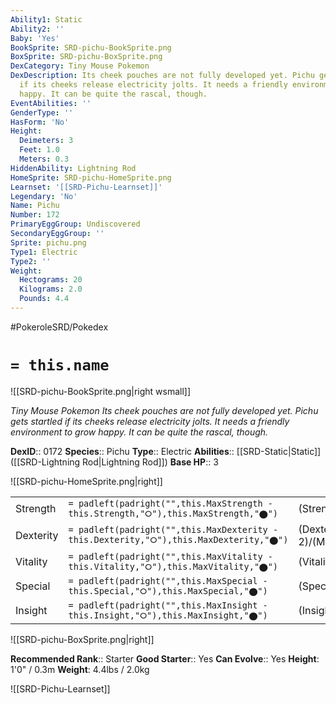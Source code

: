 ```yaml
---
Ability1: Static
Ability2: ''
Baby: 'Yes'
BookSprite: SRD-pichu-BookSprite.png
BoxSprite: SRD-pichu-BoxSprite.png
DexCategory: Tiny Mouse Pokemon
DexDescription: Its cheek pouches are not fully developed yet. Pichu gets startled
  if its cheeks release electricity jolts. It needs a friendly environment to grow
  happy. It can be quite the rascal, though.
EventAbilities: ''
GenderType: ''
HasForm: 'No'
Height:
  Deimeters: 3
  Feet: 1.0
  Meters: 0.3
HiddenAbility: Lightning Rod
HomeSprite: SRD-pichu-HomeSprite.png
Learnset: '[[SRD-Pichu-Learnset]]'
Legendary: 'No'
Name: Pichu
Number: 172
PrimaryEggGroup: Undiscovered
SecondaryEggGroup: ''
Sprite: pichu.png
Type1: Electric
Type2: ''
Weight:
  Hectograms: 20
  Kilograms: 2.0
  Pounds: 4.4
---
```


#PokeroleSRD/Pokedex

# `= this.name`

![[SRD-pichu-BookSprite.png|right wsmall]]

*Tiny Mouse Pokemon*
*Its cheek pouches are not fully developed yet. Pichu gets startled if its cheeks release electricity jolts. It needs a friendly environment to grow happy. It can be quite the rascal, though.*

**DexID**:: 0172
**Species**:: Pichu
**Type**:: Electric
**Abilities**:: [[SRD-Static|Static]] ([[SRD-Lightning Rod|Lightning Rod]])
**Base HP**:: 3

![[SRD-pichu-HomeSprite.png|right]]

|           |                                                                                        |                                          |
| --------- | -------------------------------------------------------------------------------------- | ---------------------------------------- |
| Strength  | `= padleft(padright("",this.MaxStrength - this.Strength,"⭘"),this.MaxStrength,"⬤")`    | (Strength::1)/(MaxStrength::3)   |
| Dexterity | `= padleft(padright("",this.MaxDexterity - this.Dexterity,"⭘"),this.MaxDexterity,"⬤")` | (Dexterity:: 2)/(MaxDexterity::4) |
| Vitality  | `= padleft(padright("",this.MaxVitality - this.Vitality,"⭘"),this.MaxVitality,"⬤")`    | (Vitality::1)/(MaxVitality::2)   |
| Special   | `= padleft(padright("",this.MaxSpecial - this.Special,"⭘"),this.MaxSpecial,"⬤")`       | (Special::1)/(MaxSpecial::3)     |
| Insight   | `= padleft(padright("",this.MaxInsight - this.Insight,"⭘"),this.MaxInsight,"⬤")`       | (Insight::1)/(MaxInsight::3)     |

![[SRD-pichu-BoxSprite.png|right]]

**Recommended Rank**:: Starter
**Good Starter**:: Yes
**Can Evolve**:: Yes
**Height**: 1'0" / 0.3m
**Weight**: 4.4lbs / 2.0kg

![[SRD-Pichu-Learnset]]
